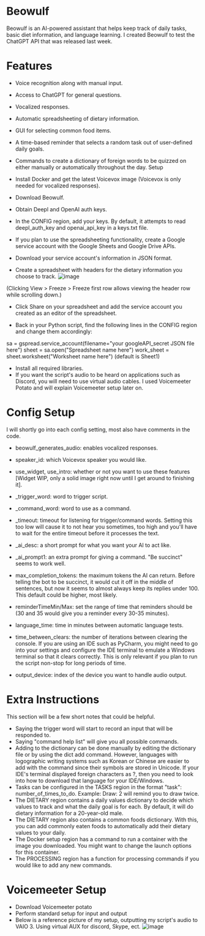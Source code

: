 # Beowulf
Beowulf is an AI-powered assistant that helps keep track of daily tasks, basic diet information, and language learning. I created Beowulf to test the ChatGPT API that was released last week.

# Features
- Voice recognition along with manual input.
- Access to ChatGPT for general questions.
- Vocalized responses.
- Automatic spreadsheeting of dietary information.
- GUI for selecting common food items.
- A time-based reminder that selects a random task out of user-defined daily goals.
- Commands to create a dictionary of foreign words to be quizzed on either manually or automatically throughout the day.
Setup
- Install Docker and get the latest Voicevox image (Voicevox is only needed for vocalized responses).
- Download Beowulf.

- Obtain Deepl and OpenAI auth keys.

- In the CONFIG region, add your keys. By default, it attempts to read deepl_auth_key and openai_api_key in a keys.txt file.

- If you plan to use the spreadsheeting functionality, create a Google service account with the Google Sheets and Google Drive APIs.

- Download your service account's information in JSON format.

- Create a spreadsheet with headers for the dietary information you choose to track.
![image](https://user-images.githubusercontent.com/98662866/226211362-c977f672-79ca-46d0-a450-d86fbf346baa.png)

(Clicking View > Freeze > Freeze first row allows viewing the header row while scrolling down.)

- Click Share on your spreadsheet and add the service account you created as an editor of the spreadsheet.

- Back in your Python script, find the following lines in the CONFIG region and change them accordingly:

sa = gspread.service_account(filename="your googleAPI_secret JSON file here")
sheet = sa.open("Spreadsheet name here")
work_sheet = sheet.worksheet("Worksheet name here") (default is Sheet1)

- Install all required libraries.
- If you want the script's audio to be heard on applications such as Discord, you will need to use virtual audio cables. I used Voicemeeter Potato and will explain Voicemeeter setup later on.

# Config Setup
I will shortly go into each config setting, most also have comments in the code.

- beowulf_generates_audio: enables vocalized responses.
- speaker_id: which Voicevox speaker you would like.
- use_widget, use_intro: whether or not you want to use these features [Widget WIP, only a solid image right now until I get around to finishing it].
- _trigger_word: word to trigger script.
- _command_word: word to use as a command.
- _timeout: timeout for listening for trigger/command words. Setting this too low will cause it to not hear you sometimes, too high and you'll have to wait for the entire timeout before it processes the text.
- _ai_desc: a short prompt for what you want your AI to act like.
- _ai_prompt1: an extra prompt for giving a command. "Be succinct" seems to work well.
- max_completion_tokens: the maximum tokens the AI can return. Before telling the bot to be succinct, it would cut it off in the middle of sentences, but now it seems to almost always keep its replies under 100. This default could be higher, most likely.
- reminderTimeMin/Max: set the range of time that reminders should be (30 and 35 would give you a reminder every 30-35 minutes).
- language_time: time in minutes between automatic language tests.
- time_between_clears: the number of iterations between clearing the console. If you are using an IDE such as PyCharm, you might need to go into your settings and configure the IDE terminal to emulate a Windows terminal so that it clears correctly. This is only relevant if you plan to run the script non-stop for long periods of time.

- output_device: index of the device you want to handle audio output.
# Extra Instructions
This section will be a few short notes that could be helpful.

- Saying the trigger word will start to record an input that will be responded to.
- Saying "command help list" will give you all possible commands.
- Adding to the dictionary can be done manually by editing the dictionary file or by using the dict add command. However, languages with logographic writing systems such as Korean or Chinese are easier to add with the command since their symbols are stored in Unicode. If your IDE's terminal displayed foreign characters as ?, then you need to look into how to download that language for your IDE/Windows.
- Tasks can be configured in the TASKS region in the format "task": number_of_times_to_do. Example: Draw: 2 will remind you to draw twice.
- The DIETARY region contains a daily values dictionary to decide which values to track and what the daily goal is for each. By default, it will do dietary information for a 20-year-old male.
- The DIETARY region also contains a common foods dictionary. With this, you can add commonly eaten foods to automatically add their dietary values to your daily.
- The Docker setup region has a command to run a container with the image you downloaded. You might want to change the launch options for this container.
- The PROCESSING region has a function for processing commands if you would like to add any new commands.

# Voicemeeter Setup
- Download Voicemeeter potato
- Perform standard setup for input and output
- Below is a reference picture of my setup, outputting my script's audio to VAIO 3. Using virtual AUX for discord, Skype, ect.
![image](https://user-images.githubusercontent.com/98662866/226211604-93ab6d99-2ecd-40fe-9f9f-a4ff33f2e48a.png)
